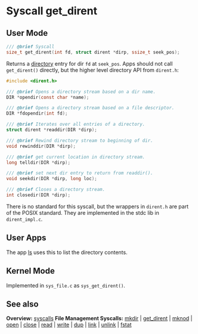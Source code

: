 # Syscall get_dirent

## User Mode

```C
/// @brief Syscall
size_t get_dirent(int fd, struct dirent *dirp, ssize_t seek_pos);
```

Returns a [directory](../file_system/directory.md) entry for dir `fd` at `seek_pos`. Apps should not call `get_dirent()` directly, but the higher level directory API from `dirent.h`:

```C
#include <dirent.h>

/// @brief Opens a directory stream based on a dir name.
DIR *opendir(const char *name);

/// @brief Opens a directory stream based on a file descriptor.
DIR *fdopendir(int fd);

/// @brief Iterates over all entries of a directory.
struct dirent *readdir(DIR *dirp);

/// @brief Rewind directory stream to beginning of dir.
void rewinddir(DIR *dirp);

/// @brief get current location in directory stream.
long telldir(DIR *dirp);

/// @brief set next dir entry to return from readdir().
void seekdir(DIR *dirp, long loc);

/// @brief Closes a directory stream.
int closedir(DIR *dirp);
```

There is no standard for this syscall, but the wrappers in `dirent.h` are part of the POSIX standard. They are implemented in the stdc lib in `dirent_impl.c`.


## User Apps

The app [ls](../../userspace/bin/ls.md) uses this to list the directory contents.


## Kernel Mode

Implemented in `sys_file.c` as `sys_get_dirent()`. 

## See also

**Overview:** [syscalls](syscalls.md)
**File Management Syscalls:**
[mkdir](mkdir.md) | [get_dirent](get_dirent.md) | [mknod](mknod.md) | [open](open.md) | [close](close.md) | [read](read.md) | [write](write.md) | [dup](dup.md) | [link](link.md) | [unlink](unlink.md) | [fstat](fstat.md)
